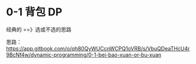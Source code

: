 # 0-1 背包 DP

经典的 ==》选或不选的思路

思路： https://app.gitbook.com/o/qh80QyWUCcnWCPQ1oVRB/s/VbuQDeaTHcU4r9BcNf4w/dynamic-programming/0-1-bei-bao-xuan-or-bu-xuan
